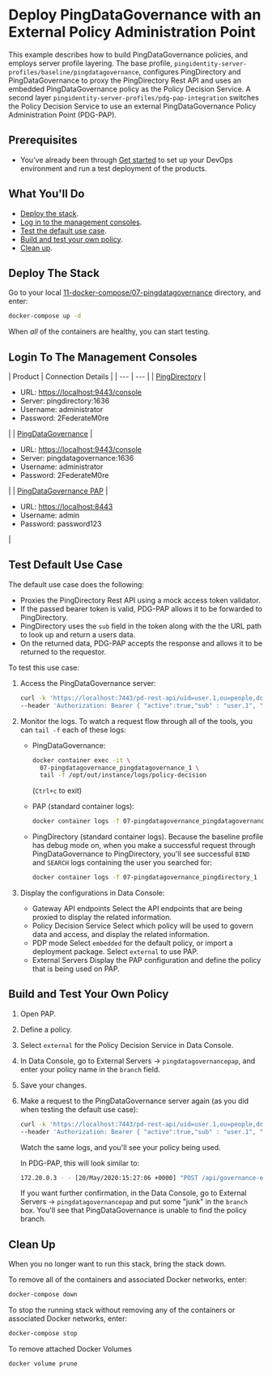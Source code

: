 # Deploy PingDataGovernance with an External Policy Administration Point

This example describes how to build PingDataGovernance policies, and employs server profile layering. The base profile, `pingidentity-server-profiles/baseline/pingdatagovernance`, configures PingDirectory and PingDataGovernance to proxy the PingDirectory Rest API and uses an embedded PingDataGovernance policy as the Policy Decision Service. A second layer `pingidentity-server-profiles/pdg-pap-integration` switches the Policy Decision Service to use an external PingDataGovernance Policy Administration Point (PDG-PAP).

## Prerequisites

* You've already been through [Get started](../get-started/getStarted.md) to set up your DevOps environment and run a test deployment of the products.

## What You'll Do

* [Deploy the stack](#deploy-the-stack).
* [Log in to the management consoles](#log-in-to-the-management-consoles).
* [Test the default use case](#test-the-default-use-case).
* [Build and test your own policy](#build-and-test-your-own-policy).
* [Clean up](#clean-up).

## Deploy The Stack

Go to your local [11-docker-compose/07-pingdatagovernance](https://github.com/pingidentity/pingidentity-devops-getting-started/tree/master/11-docker-compose/07-pingdatagovernance) directory, and enter:

```sh
docker-compose up -d
```

When _all_ of the containers are healthy, you can start testing.

## Login To The Management Consoles

| Product | Connection Details |
    | --- | --- |
    | [PingDirectory](https://localhost:9443/console) | <ul><li>URL: [https://localhost:9443/console](https://localhost:9443/console)</li><li>Server: pingdirectory:1636</li><li>Username: administrator</li><li>Password: 2FederateM0re</li></ul> |
    | [PingDataGovernance](https://localhost:9443/console) | <ul><li>URL: [https://localhost:9443/console](https://localhost:9443/console)</li><li>Server: pingdatagovernance:1636</li><li>Username: administrator</li><li>Password: 2FederateM0re</li></ul> |
    | [PingDataGovernance PAP](https://localhost:8443) | <ul><li>URL: [https://localhost:8443](https://localhost:8443)</li><li>Username: admin</li><li>Password: password123</li></ul> |

## Test Default Use Case

The default use case does the following:

* Proxies the PingDirectory Rest API using a mock access token validator.
* If the passed bearer token is valid, PDG-PAP allows it to be forwarded to PingDirectory.
* PingDirectory uses the `sub` field in the token along with the the URL path to look up and return a users data.
* On the returned data, PDG-PAP accepts the response and allows it to be returned to the requestor.

To test this use case:

1. Access the PingDataGovernance server:

      ```sh
      curl -k 'https://localhost:7443/pd-rest-api/uid=user.1,ou=people,dc=example,dc=com' \
      --header 'Authorization: Bearer { "active":true,"sub" : "user.1", "clientId":"client1","scope":"ds" }'
      ```

1. Monitor the logs. To watch a request flow through all of the tools, you can `tail -f` each of these logs:

   * PingDataGovernance:

      ```sh
      docker container exec -it \
        07-pingdatagovernance_pingdatagovernance_1 \
        tail -f /opt/out/instance/logs/policy-decision
      ```

      (`Ctrl+c` to exit)

   * PAP (standard container logs):

     ```sh
     docker container logs -f 07-pingdatagovernance_pingdatagovernancepap_1
     ```

   * PingDirectory (standard container logs). Because the baseline profile has debug mode on, when you make a successful request through PingDataGovernance to PingDirectory, you'll see successful `BIND` and `SEARCH` logs containing the user you searched for:

     ```sh
     docker container logs -f 07-pingdatagovernance_pingdirectory_1
     ```

1. Display the configurations in Data Console:

   * Gateway API endpoints
     Select the API endpoints that are being proxied to display the related information.
   * Policy Decision Service
     Select which policy will be used to govern data and access, and display the related information.
   * PDP mode
     Select `embedded` for the default policy, or import a deployment package. Select `external` to use PAP.
   * External Servers
     Display the PAP configuration and define the policy that is being used on PAP.

## Build and Test Your Own Policy

1. Open PAP.
1. Define a policy.
1. Select `external` for the Policy Decision Service in Data Console.
1. In Data Console, go to External Servers -> `pingdatagovernancepap`, and enter your policy name in the `branch` field.
1. Save your changes.
1. Make a request to the PingDataGovernance server again (as you did when testing the default use case):

    ```sh
    curl -k 'https://localhost:7443/pd-rest-api/uid=user.1,ou=people,dc=example,dc=com' \
    --header 'Authorization: Bearer { "active":true,"sub" : "user.1", "clientId":"client1","scope":"ds" }'
    ```

    Watch the same logs, and you'll see your policy being used.

    In PDG-PAP, this will look similar to:

    ```sh
    172.20.0.3 - - [20/May/2020:15:27:06 +0000] "POST /api/governance-engine?decision-node=e51688ff-1dc9-4b6c-bb36-8af64d02e9d1&branch=<YOUR POLICY BRANCH NAME HERE> HTTP/1.1" 400 118 "-" "Jersey/2.17 (Apache HttpClient 4.5)" 6
    ```

    If you want further confirmation, in the Data Console, go to External Servers -> `pingdatagovernancepap` and put some "junk" in the `branch` box. You'll see that PingDataGovernance is unable to find the policy branch.

## Clean Up

When you no longer want to run this stack, bring the stack down.

To remove all of the containers and associated Docker networks, enter:

```sh
docker-compose down
```

To stop the running stack without removing any of the containers or associated Docker networks, enter:

```sh
docker-compose stop
```

To remove attached Docker Volumes

```sh
docker volume prune
```
